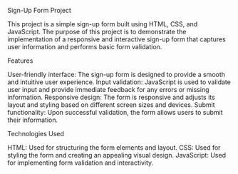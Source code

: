 Sign-Up Form Project

This project is a simple sign-up form built using HTML, CSS, and JavaScript. The purpose of this project is to demonstrate the implementation of a responsive and interactive sign-up form that captures user information and performs basic form validation.

Features

User-friendly interface: The sign-up form is designed to provide a smooth and intuitive user experience.
Input validation: JavaScript is used to validate user input and provide immediate feedback for any errors or missing information.
Responsive design: The form is responsive and adjusts its layout and styling based on different screen sizes and devices.
Submit functionality: Upon successful validation, the form allows users to submit their information.

Technologies Used

HTML: Used for structuring the form elements and layout.
CSS: Used for styling the form and creating an appealing visual design.
JavaScript: Used for implementing form validation and interactivity.

